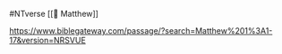 #NTverse 
[[📜 Matthew]]

https://www.biblegateway.com/passage/?search=Matthew%201%3A1-17&version=NRSVUE
